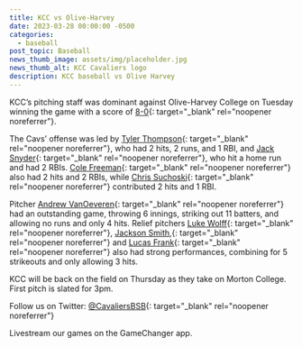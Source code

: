 ```yaml
---
title: KCC vs Olive-Harvey
date: 2023-03-28 00:00:00 -0500
categories:
  - baseball
post_topic: Baseball
news_thumb_image: assets/img/placeholder.jpg
news_thumb_alt: KCC Cavaliers logo
description: KCC baseball vs Olive Harvey
---
```

KCC’s pitching staff was dominant against Olive-Harvey College on Tuesday winning the game with a score of [8-0](https://www.njcaa.org/sports/bsb/2022-23/div2/boxscores/20230328_cbdh.xml){: target="_blank" rel="noopener noreferrer"}.

The Cavs’ offense was led by [Tyler Thompson](https://athletics.kcc.edu/baseball/roster/#tyler-thompson){: target="_blank" rel="noopener noreferrer"}, who had 2 hits, 2 runs, and 1 RBI, and [Jack Snyder](https://athletics.kcc.edu/baseball/roster/#jack-snyder){: target="_blank" rel="noopener noreferrer"}, who hit a home run and had 2 RBIs. [Cole Freeman](https://athletics.kcc.edu/baseball/roster/#cole-freeman){: target="_blank" rel="noopener noreferrer"} also had 2 hits and 2 RBIs, while [Chris Suchoski](https://athletics.kcc.edu/baseball/roster/#chris-suchoski){: target="_blank" rel="noopener noreferrer"} contributed 2 hits and 1 RBI.

Pitcher [Andrew VanOeveren](https://athletics.kcc.edu/baseball/roster/#andrew-vanoeveren){: target="_blank" rel="noopener noreferrer"} had an outstanding game, throwing 6 innings, striking out 11 batters, and allowing no runs and only 4 hits. Relief pitchers [Luke Wolff](https://athletics.kcc.edu/baseball/roster/#luke-wolff){: target="_blank" rel="noopener noreferrer"}, [Jackson Smith,](https://athletics.kcc.edu/baseball/roster/#jackson-smith){: target="_blank" rel="noopener noreferrer"} and [Lucas Frank](https://athletics.kcc.edu/baseball/roster/#lucas-frank){: target="_blank" rel="noopener noreferrer"} also had strong performances, combining for 5 strikeouts and only allowing 3 hits.

KCC will be back on the field on Thursday as they take on Morton College. First pitch is slated for 3pm.

Follow us on Twitter: [@CavaliersBSB](https://twitter.com/CavaliersBSB){: target="_blank" rel="noopener noreferrer"}

Livestream our games on the GameChanger app.
